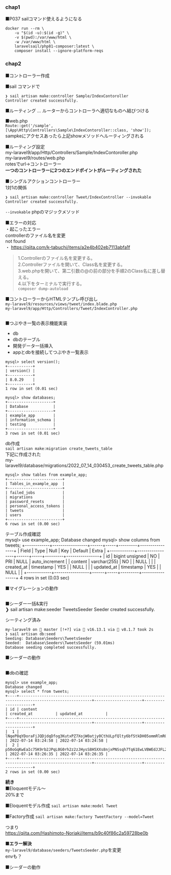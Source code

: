 ### chap1

■P037 sailコマンド使えるようになる
```
docker run --rm \
    -u "$(id -u):$(id -g)" \
    -v $(pwd):/var/www/html \
    -w /var/www/html \
    laravelsail/php81-composer:latest \
    composer install --ignore-platform-reqs
```

### chap2
■コントローラー作成

■sail コマンドで
```
❯ sail artisan make:controller Sample/IndexContoroller 
Controller created successfully.
```

■ルーティング ... ルーターからコントローラへ適切なものへ結びつける

■web.php  
`Route::get('/sample', [\App\Http\Controllers\Sample\IndexContoroller::class, 'show']);`  
sampkeにアクセスあったら上記showメソッドへルーティングされる

■ルーティング設定  
my-laravel9/app/Http/Controllers/Sample/IndexContoroller.php  
my-laravel9/routes/web.php  
rotesでurl→コントローラー  
**一つのコントローラーに2つのエンドポイントがルーティングされた**

■シングルアクションコントローラー  
1対1の関係  
```
❯ sail artisan make:controller Tweet/IndexController --invokable
Controller created successfully.
```
`--invokable` phpのマジックメソッド  

■エラーの対応  
・起こったエラー  
controllerのファイル名を変更  
not found  
・
https://qiita.com/k-tabuchi/items/a2e4b402eb7113abfa1f
>1.Controllerのファイル名を変更する。  
>2.Controllerファイルを開いて、Class名を変更する。  
>3.web.phpを開いて、第二引数の@の前の部分を手順2のClass名に差し替える。  
>4.以下をターミナルで実行する。  
`composer dump-autoload`  

■コントローラーからHTMLテンプレ呼び出し  
`my-laravel9/resources/views/tweet/index.blade.php`  
`my-laravel9/app/Http/Controllers/Tweet/IndexController.php`  
<p><img src="./_images/chap2_img1.png" alt="" /></p> 

■つぶやき一覧の表示機能実装
- db  
- dbのテーブル  
- 開発データ一括挿入  
- appとdbを接続してつぶやき一覧表示  

```
mysql> select version();
+-----------+
| version() |
+-----------+
| 8.0.29    |
+-----------+
1 row in set (0.01 sec)

mysql> show databases;
+--------------------+
| Database           |
+--------------------+
| example_app        |
| information_schema |
| testing            |
+--------------------+
3 rows in set (0.01 sec)
```

db作成  
`sail artisan make:migration create_tweets_table`  
下記に作成された  
my-laravel9/database/migrations/2022_07_14_030453_create_tweets_table.php  

```
mysql> show tables from example_app;
+------------------------+
| Tables_in_example_app  |
+------------------------+
| failed_jobs            |
| migrations             |
| password_resets        |
| personal_access_tokens |
| tweets                 |
| users                  |
+------------------------+
6 rows in set (0.00 sec)
```

テーブル作成確認  
mysql> use example_app;
Database changed
mysql> show columns from tweets;
+------------+-----------------+------+-----+---------+----------------+
| Field      | Type            | Null | Key | Default | Extra          |
+------------+-----------------+------+-----+---------+----------------+
| id         | bigint unsigned | NO   | PRI | NULL    | auto_increment |
| content    | varchar(255)    | NO   |     | NULL    |                |
| created_at | timestamp       | YES  |     | NULL    |                |
| updated_at | timestamp       | YES  |     | NULL    |                |
+------------+-----------------+------+-----+---------+----------------+
4 rows in set (0.03 sec)

■マイグレーションの動作  
<p><img src="./_images/chap2_img2.png" alt="" /></p> 

■シーダー一括&実行   
❯ sail artisan make:seeder TweetsSeeder
Seeder created successfully.

シーティング済み
```
my-laravel9 on  master [!+?] via  v16.13.1 via 🐘 v8.1.7 took 2s 
❯ sail artisan db:seed
Seeding: Database\Seeders\TweetsSeeder
Seeded:  Database\Seeders\TweetsSeeder (59.01ms)
Database seeding completed successfully.
```

■シーダーの動作  
<p><img src="./_images/chap2_img3.png" alt="" /></p> 

■dbの確認  
```
mysql> use example_app;
Database changed
mysql> select * from tweets;
+----+------------------------------------------------------------------------------------------------------+---------------------+---------------------+
| id | content                                                                                              | created_at          | updated_at          |
+----+------------------------------------------------------------------------------------------------------+---------------------+---------------------+
|  1 | lNqeP8qYDoraFjJQDjdqDfog3KutxPZ7XojW0atjy0CthULpfQlty6bfStkDH05ommRlmROIS8nXgIH5JdOjdFVgnIcvFosB0aFt | 2022-07-14 03:24:58 | 2022-07-14 03:24:58 |
|  2 | p50oGqKwEaIc75K9rb2JPqL0G0rh2z2zJHysS8H5XXs8njxPNSsqh7Tq61EwLVBWEdJJFL26AIuRNBSbqmQ2UFKr4oEUMmWAoGwX | 2022-07-14 03:26:35 | 2022-07-14 03:26:35 |
+----+------------------------------------------------------------------------------------------------------+---------------------+---------------------+
2 rows in set (0.00 sec)
```

**続き**  
■Eloquentモデル〜  
20%まで  

■Eloquentモデル作成
`sail artisan make:model Tweet`  

■Factory作成
`sail artisan make:factory TweetFactory --model=Tweet`  

つまり  
https://qiita.com/Hashimoto-Noriaki/items/b9c40f86c2a59728be0b

**■エラー解決**  
`my-laravel9/database/seeders/TweetsSeeder.php`を変更  
envも？  

■シーダーの動作  
<p><img src="./_images/chap2_img4.png" alt="" /></p> 

